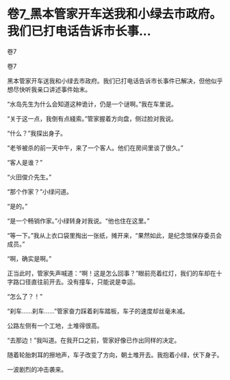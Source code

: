 # 卷7_黑本管家开车送我和小绿去市政府。我们已打电话告诉市长事...

卷7

卷7

黑本管家开车送我和小绿去市政府。我们已打电话告诉市长事件已解决，但他似乎想尽快听我亲口讲述事件始末。

“水岛先生为什么会知道这种诡计，仍是一个谜啊。”我在车里说。

“关于这一点，我倒有点綫索。”管家握着方向盘，侧过脸对我说。

“什么？”我探出身子。

“老爷被杀的前一天中午，来了一个客人。他们在房间里谈了很久。”

“客人是谁？”

“火田俊介先生。”

“那个作家？”小绿问道。

“是的。”

“是一个畅销作家。”小绿转身对我说。“他也住在这里。”

“等一下。”我从上衣口袋里掏出一张纸，摊开来，“果然如此，是纪念馆保存委员会成员。”

“啊，确实是啊。”

正当此时，管家失声喊道：“啊！这是怎么回事？”眼前亮着红灯，我们的车却在十字路口径直往前开去。没有撞车，只能说是幸运。

“怎么了？！”

“刹车……刹车……”管家奋力踩着刹车踏板，车子的速度却丝毫未减。

公路左侧有一个工地，土堆得很高。

“去那边！”我叫道。在我开口之前，管家好像已作出同样的决定。

随着轮胎刺耳的擦地声，车子改变了方向，朝土堆开去。我抱着小绿，伏下身子。

一波剧烈的冲击袭来。